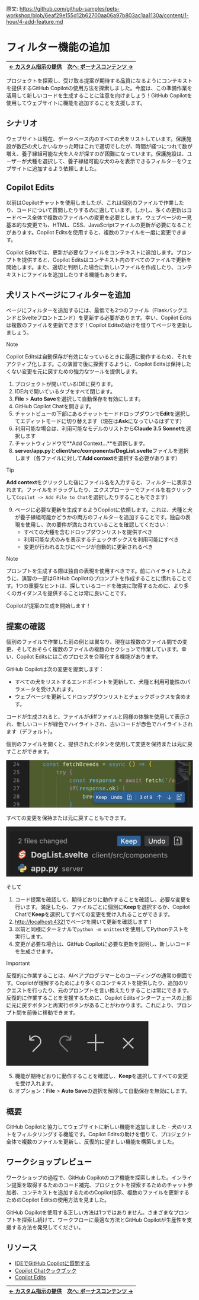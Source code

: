 原文: https://github.com/github-samples/pets-workshop/blob/6eaf29e155d12b62700aa06a97b803ac1aa1130a/content/1-hour/4-add-feature.md

# フィルター機能の追加

| [← カスタム指示の提供][walkthrough-previous] | [次へ: ボーナスコンテンツ →][walkthrough-next] |
|:-----------------------------------|------------------------------------------:|

プロジェクトを探索し、受け取る提案が期待する品質になるようにコンテキストを提供するGitHub Copilotの使用方法を探索しました。今度は、この準備作業を活用して新しいコードを生成することに注意を向けましょう！GitHub Copilotを使用してウェブサイトに機能を追加することを支援します。

## シナリオ

ウェブサイトは現在、データベース内のすべての犬をリストしています。保護施設が数匹の犬しかいなかった時はこれで適切でしたが、時間が経つにつれて数が増え、養子縁組可能な犬を人々が探すのが困難になっています。保護施設は、ユーザーが犬種を選択して、養子縁組可能な犬のみを表示できるフィルターをウェブサイトに追加するよう依頼しました。

## Copilot Edits

以前はCopilotチャットを使用しましたが、これは個別のファイルで作業したり、コードについて質問したりするのに適しています。しかし、多くの更新はコードベース全体で複数のファイルへの変更を必要とします。ウェブページの一見基本的な変更でも、HTML、CSS、JavaScriptファイルの更新が必要になることがあります。Copilot Editsを使用すると、複数のファイルを一度に変更できます。

Copilot Editsでは、更新が必要なファイルをコンテキストに追加します。プロンプトを提供すると、Copilot Editsはコンテキスト内のすべてのファイルで更新を開始します。また、適切と判断した場合に新しいファイルを作成したり、コンテキストにファイルを追加したりする機能もあります。

## 犬リストページにフィルターを追加

ページにフィルターを追加するには、最低でも2つのファイル（FlaskバックエンドとSvelteフロントエンド）を更新する必要があります。幸い、Copilot Editsは複数のファイルを更新できます！Copilot Editsの助けを借りてページを更新しましょう。

> [!NOTE]
> Copilot Editsは自動保存が有効になっているときに最適に動作するため、それをアクティブ化します。この演習で後に探索するように、Copilot Editsは保持したくない変更を元に戻すための強力なツールを提供します。

1. プロジェクトが開いているIDEに戻ります。
2. IDE内で開いているタブをすべて閉じます。
3. **File** > **Auto Save**を選択して自動保存を有効にします。
4. GitHub Copilot Chatを開きます。
5. チャットビューの下部にあるチャットモードドロップダウンで**Edit**を選択してエディットモードに切り替えます（現在は**Ask**になっているはずです）
6. 利用可能な場合は、利用可能なモデルのリストから**Claude 3.5 Sonnet**を選択します
7. チャットウィンドウで**Add Context...**を選択します。
8. **server/app.py**と**client/src/components/DogList.svelte**ファイルを選択します（各ファイルに対して**Add context**を選択する必要があります）
> [!TIP]
> **Add context**をクリックした後にファイル名を入力すると、フィルターに表示されます。ファイルをドラッグしたり、エクスプローラーでファイルを右クリックして`Copilot -> Add File to Chat`を選択したりすることもできます）
9. ページに必要な更新を生成するようCopilotに依頼します。これは、犬種と犬が養子縁組可能かどうかの両方のフィルターを追加することです。独自の表現を使用し、次の要件が満たされていることを確認してください：
    - すべての犬種を含むドロップダウンリストを提供すべき
    - 利用可能な犬のみを表示するチェックボックスを利用可能にすべき
    - 変更が行われるたびにページが自動的に更新されるべき

> [!NOTE]
> プロンプトを生成する際は独自の表現を使用すべきです。前にハイライトしたように、演習の一部はGitHub Copilotのプロンプトを作成することに慣れることです。1つの重要なヒントは、探しているコードを確実に取得するために、より多くのガイダンスを提供することは常に良いことです。

Copilotが提案の生成を開始します！

## 提案の確認

個別のファイルで作業した前の例とは異なり、現在は複数のファイル間での変更、そしておそらく複数のファイルの複数のセクションで作業しています。幸い、Copilot Editsにはこのプロセスを合理化する機能があります。

GitHub Copilotは次の変更を提案します：

- すべての犬をリストするエンドポイントを更新して、犬種と利用可能性のパラメータを受け入れます。
- ウェブページを更新してドロップダウンリストとチェックボックスを含めます。

コードが生成されると、ファイルがdiffファイルと同様の体験を使用して表示され、新しいコードが緑色でハイライトされ、古いコードが赤色でハイライトされます（デフォルト）。

個別のファイルを開くと、提供されたボタンを使用して変更を保持または元に戻すことができます。

![個別ファイルの保持/元に戻すインターフェースのスクリーンショット](./images/copilot-edits-keep-undo-file.png)

すべての変更を保持または元に戻すこともできます。

![チャットウィンドウの保持/破棄インターフェースのスクリーンショット](./images/copilot-edits-keep-undo-global.png)

そして

1. コード提案を確認して、期待どおりに動作することを確認し、必要な変更を行います。満足したら、ファイルごとに個別に**Keep**を選択するか、Copilot Chatで**Keep**を選択してすべての変更を受け入れることができます。
2. [http://localhost:4321][tailspin-shelter-website]でページを開いて更新を確認します！
3. 以前と同様にターミナルで`python -m unittest`を使用してPythonテストを実行します。
4. 変更が必要な場合は、GitHub Copilotに必要な更新を説明し、新しいコードを生成させます。

> [!IMPORTANT]
> 反復的に作業することは、AIペアプログラマーとのコーディングの通常の側面です。Copilotが理解するためにより多くのコンテキストを提供したり、追加のリクエストを行ったり、元のプロンプトを言い換えたりすることは常にできます。反復的に作業することを支援するために、Copilot Editsインターフェースの上部に元に戻すボタンと再実行ボタンがあることがわかります。これにより、プロンプト間を前後に移動できます。
>
> ![元に戻す/再実行ボタンのスクリーンショット](./images/copilot-edits-history.png)

5. 機能が期待どおりに動作することを確認し、**Keep**を選択してすべての変更を受け入れます。
6. オプション：**File** > **Auto Save**の選択を解除して自動保存を無効にします。

## 概要

GitHub Copilotと協力してウェブサイトに新しい機能を追加しました - 犬のリストをフィルタリングする機能です。Copilot Editsの助けを借りて、プロジェクト全体で複数のファイルを更新し、反復的に望ましい機能を構築しました。

## ワークショップレビュー

ワークショップの過程で、GitHub Copilotのコア機能を探索しました。インライン提案を取得するためのコード補完、プロジェクトを探索するためのチャット参加者、コンテキストを追加するためのCopilot指示、複数のファイルを更新するためのCopilot Editsの使用方法を見ました。

GitHub Copilotを使用する正しい方法は1つではありません。さまざまなプロンプトを探索し続けて、ワークフローに最適な方法とGitHub Copilotが生産性を支援する方法を発見してください。

## リソース

- [IDEでGitHub Copilotに質問する][copilot-ask]
- [Copilot Chatクックブック][copilot-cookbook]
- [Copilot Edits][copilot-edits]

| [← カスタム指示の提供][walkthrough-previous] | [次へ: ボーナスコンテンツ →][walkthrough-next] |
|:-----------------------------------|------------------------------------------:|

[copilot-ask]: https://docs.github.com/en/copilot/using-github-copilot/copilot-chat/asking-github-copilot-questions-in-your-ide
[copilot-cookbook]: https://docs.github.com/en/copilot/copilot-chat-cookbook
[copilot-edits]: https://code.visualstudio.com/docs/copilot/copilot-edits
[tailspin-shelter-website]: http://localhost:4321
[walkthrough-previous]: ./3-copilot-instructions.md
[walkthrough-next]: ./5-bonus.md
